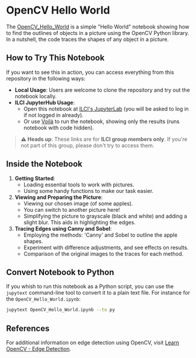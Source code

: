 # OpenCV Hello World

The [OpenCV_Hello_World](OpenCV_Hello_World.ipynb) is a simple "Hello World" notebook showing how to find the outlines of objects in a picture using the OpenCV Python library. In a nutshell, the code traces the shapes of any object in a picture.


## How to Try This Notebook

If you want to see this in action, you can access everything from this repository in the following ways:
- **Local Usage**: Users are welcome to clone the repository and try out the notebook locally. 
- **ILCI JupyterHub Usage**:
  - Open this notebook at [ILCI's JupyterLab](https://jupyter-sandbox.ilci.scienceversa.com/hub/user-redirect/git-pull?repo=https%3A%2F%2Fgithub.com%2Fagostof%2FOpenCV_Hello_World&urlpath=lab%2Ftree%2FOpenCV_Hello_World%2FOpenCV_Hello_World.ipynb&branch=main) (you will be asked to log in if not logged in already).
  - Or use [Voilà](https://jupyter-sandbox.ilci.scienceversa.com/hub/user-redirect/git-pull?repo=https%3A%2F%2Fgithub.com%2Fagostof%2FOpenCV_Hello_World&urlpath=voila/render/OpenCV_Hello_World%2FOpenCV_Hello_World.ipynb&branch=main) to run the notebook, showing only the results (runs notebook with code hidden).

>**⚠️ Heads up**: These links are for **ILCI group members only**. If you're not part of this group, please don't try to access them.


## Inside the Notebook

1. **Getting Started**:
   - Loading essential tools to work with pictures.
   - Using some handy functions to make our task easier.
2. **Viewing and Preparing the Picture**:
   - Viewing our chosen image (of some apples).
   - You can switch to another picture here!
   - Simplifying the picture to grayscale (black and white) and adding a slight blur. This aids in highlighting the edges.
3. **Tracing Edges using Canny and Sobel**:
   - Employing the methods: 'Canny' and Sobel to outline the apple shapes. 
   - Experiment with difference adjustments, and see effects on results.
   - Comparison of the original images to the traces for each method.

## Convert Notebook to Python

If you whish to run this notebook as a Python script, you can use the `jupytext` command-line tool to convert it to a plain text file. For instance for the `OpenCV_Hello_World.ipynb`:

```sh
jupytext OpenCV_Hello_World.ipynb --to py
```

## References

For additional information on edge detection using OpenCV, visit [Learn OpenCV - Edge Detection](https://learnopencv.com/edge-detection-using-opencv/).
